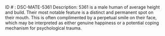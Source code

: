 ID # : DSC-MATE-5361
Description: 5361 is a male human of average height and build. Their most notable feature is a distinct and permanent spot on their mouth. This is often complimented by a perpetual smile on their face, which may be interpreted as either genuine happiness or a potential coping mechanism for psychological trauma.